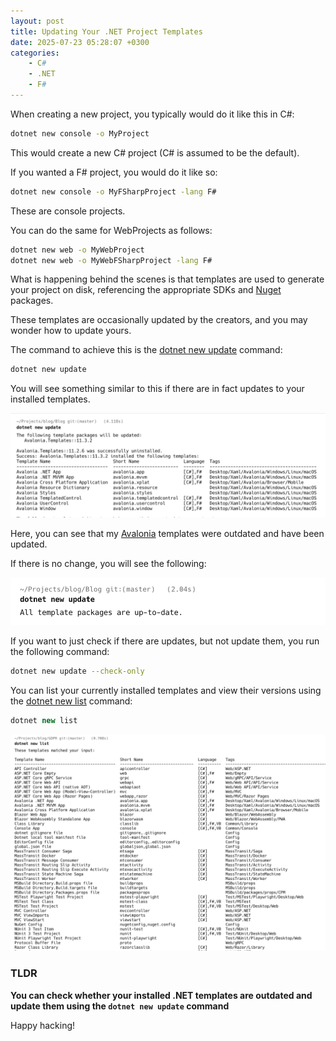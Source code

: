 ```yaml
---
layout: post
title: Updating Your .NET Project Templates
date: 2025-07-23 05:28:07 +0300
categories:
    - C#
    - .NET
    - F#
---
```


When creating a new project, you typically would do it like this in C#:

```bash
dotnet new console -o MyProject
```

This would create a new C# project (C# is assumed to be the default).

If you wanted a F# project, you would do it like so:

```bash
dotnet new console -o MyFSharpProject -lang F#
```

These are console projects.

You can do the same for WebProjects as follows:

```bash
dotnet new web -o MyWebProject
dotnet new web -o MyWebFSharpProject -lang F#
```

What is happening behind the scenes is that templates are used to generate your project on disk, referencing the appropriate SDKs and [Nuget](https://www.nuget.org/) packages.

These templates are occasionally updated by the creators, and you may wonder how to update yours.

The command to achieve this is the [dotnet new update](https://learn.microsoft.com/en-us/dotnet/core/tools/dotnet-new-update) command:

```bash
dotnet new update
```

You will see something similar to this if there are in fact updates to your installed templates.

![dotnetNewUpdate](../images/2025/07/dotnetNewUpdate.png)

Here, you can see that my [Avalonia](https://avaloniaui.net/) templates were outdated and have been updated.

If there is no change, you will see the following:

![upToDate](../images/2025/07/upToDate.png)

If you want to just check if there are updates, but not update them, you run the following command:

```bash
dotnet new update --check-only
```

You can list your currently installed templates and view their versions using the [dotnet new list](https://learn.microsoft.com/en-us/dotnet/core/tools/dotnet-new-list) command:

```c#
dotnet new list
```

![dotnetNewList](../images/2025/07/dotnetNewList.png)

### TLDR

**You can check whether your installed .NET templates are outdated and update them using the `dotnet new update` command**

Happy hacking!
